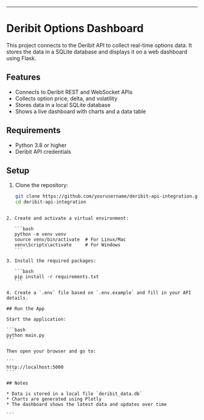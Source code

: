 

---

# Deribit Options Dashboard

This project connects to the Deribit API to collect real-time options data. It stores the data in a SQLite database and displays it on a web dashboard using Flask.

## Features

- Connects to Deribit REST and WebSocket APIs
- Collects option price, delta, and volatility
- Stores data in a local SQLite database
- Shows a live dashboard with charts and a data table

## Requirements

- Python 3.8 or higher
- Deribit API credentials

## Setup

1. Clone the repository:
   ```bash
   git clone https://github.com/yourusername/deribit-api-integration.git
   cd deribit-api-integration
````

2. Create and activate a virtual environment:

   ```bash
   python -m venv venv
   source venv/bin/activate  # For Linux/Mac
   venv\Scripts\activate     # For Windows
   ```

3. Install the required packages:

   ```bash
   pip install -r requirements.txt
   ```

4. Create a `.env` file based on `.env.example` and fill in your API details.

## Run the App

Start the application:

```bash
python main.py
```

Then open your browser and go to:

```
http://localhost:5000
```

## Notes

* Data is stored in a local file `deribit_data.db`
* Charts are generated using Plotly
* The dashboard shows the latest data and updates over time

```

